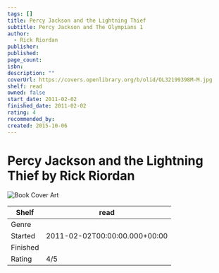 ```yaml
---
tags: []
title: Percy Jackson and the Lightning Thief
subtitle: Percy Jackson and The Olympians 1
author:
  - Rick Riordan
publisher: 
published: 
page_count: 
isbn: 
description: ""
coverUrl: https://covers.openlibrary.org/b/olid/OL32199398M-M.jpg
shelf: read
owned: false
start_date: 2011-02-02
finished_date: 2011-02-02
rating: 4
recommended_by: 
created: 2015-10-06
---
```


# Percy Jackson and the Lightning Thief by Rick Riordan

![Book Cover Art](https://covers.openlibrary.org/b/olid/OL32199398M-M.jpg)

| Shelf | read |
| --- | --- |
| Genre |  |
| Started | 2011-02-02T00:00:00.000+00:00 |
| Finished |  |
| Rating | 4/5 |

